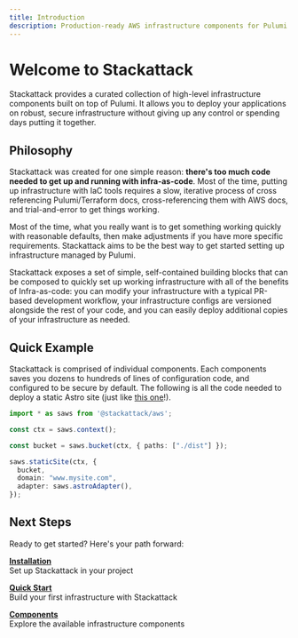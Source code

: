 ```yaml
---
title: Introduction
description: Production-ready AWS infrastructure components for Pulumi
---
```


<div class="intro-hero">

# Welcome to Stackattack

Stackattack provides a curated collection of high-level infrastructure components built on top of Pulumi. It allows you to deploy your applications on robust, secure infrastructure without giving up any control or spending days putting it together.

</div>

## Philosophy

Stackattack was created for one simple reason: **there's too much code needed to get up and running with infra-as-code**. Most of the time, putting up infrastructure with IaC tools requires a slow, iterative process of cross referencing Pulumi/Terraform docs, cross-referencing them with AWS docs, and trial-and-error to get things working.

Most of the time, what you really want is to get something working quickly with reasonable defaults, then make adjustments if you have more specific requirements. Stackattack aims to be the best way to get started setting up infrastructure managed by Pulumi.

Stackattack exposes a set of simple, self-contained building blocks that can be composed to quickly set up working infrastructure with all of the benefits of Infra-as-code: you can modify your infrastructure with a typical PR-based development workflow, your infrastructure configs are versioned alongside the rest of your code, and you can easily deploy additional copies of your infrastructure as needed.

## Quick Example

Stackattack is comprised of individual components. Each components saves you dozens to hundreds of lines of configuration code, and configured to be secure by default. The following is all the code needed to deploy a static Astro site (just like [this one](https://github.com/cfeenstra67/stackattack/blob/main/packages/docs/infra.ts)!).

```ts
import * as saws from '@stackattack/aws';

const ctx = saws.context();

const bucket = saws.bucket(ctx, { paths: ["./dist"] });

saws.staticSite(ctx, {
  bucket,
  domain: "www.mysite.com",
  adapter: saws.astroAdapter(),
});
```

## Next Steps

Ready to get started? Here's your path forward:

**[Installation](/getting-started/installation/)**  
Set up Stackattack in your project

**[Quick Start](/getting-started/quick-start/)**  
Build your first infrastructure with Stackattack

**[Components](/components/)**  
Explore the available infrastructure components
